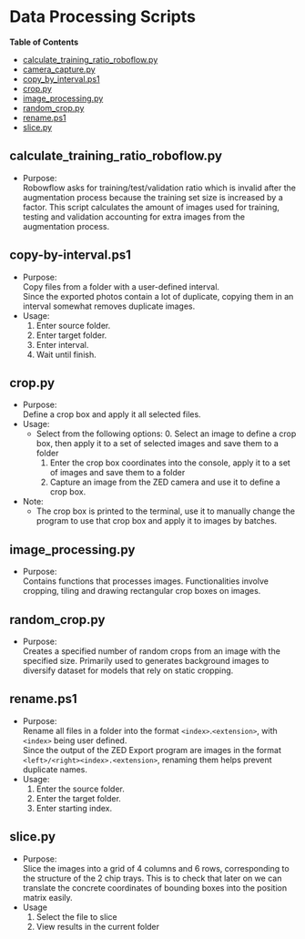 <!-- TOC ignore:true -->
# Data Processing Scripts
**Table of Contents**
<!-- TOC -->

* [calculate_training_ratio_roboflow.py](#calculate_training_ratio_roboflowpy)
* [camera_capture.py](#camera_capturepy)
* [copy_by_interval.ps1](#copy-by-intervalps1)
* [crop.py](#croppy)
* [image_processing.py](#image_processingpy)
* [random_crop.py](#random_croppy)
* [rename.ps1](#renameps1)
* [slice.py](#slicepy)

<!-- /TOC -->

## calculate_training_ratio_roboflow.py
* Purpose:\
Robowflow asks for training/test/validation ratio which is invalid after the augmentation process because the training set size is increased by a factor.
This script calculates the amount of images used for training, testing and validation accounting for extra images from the augmentation process.

## copy-by-interval.ps1
* Purpose:\
Copy files from a folder with a user-defined interval.\
Since the exported photos contain a lot of duplicate, copying them in an interval somewhat removes duplicate images.
* Usage:
	1. Enter source folder.
	2. Enter target folder.
	3. Enter interval.
	4. Wait until finish.

## crop.py
* Purpose:\
Define a crop box and apply it all selected files.
* Usage:
	* Select from the following options:
		0. Select an image to define a crop box, then apply it to a set of selected images and save them to a folder
		1. Enter the crop box coordinates into the console, apply it to a set of images and save them to a folder
		2. Capture an image from the ZED camera and use it to define a crop box.
* Note:
	* The crop box is printed to the terminal, use it to manually change the program to use that crop box and apply it to images by batches.

## image_processing.py
* Purpose:\
Contains functions that processes images.
Functionalities involve cropping, tiling and drawing rectangular crop boxes on images.

## random_crop.py
* Purpose:\
Creates a specified number of random crops from an image with the specified size.
Primarily used to generates background images to diversify dataset for models that rely on static cropping.

## rename.ps1
* Purpose:\
Rename all files in a folder into the format `<index>`.`<extension>`, with `<index>` being user defined.\
Since the output of the ZED Export program are images in the format `<left>/<right><index>.<extension>`, renaming them helps prevent duplicate names.
* Usage:
	1. Enter the source folder.
	2. Enter the target folder.
	3. Enter starting index.

## slice.py
* Purpose:\
Slice the images into a grid of 4 columns and 6 rows, corresponding to the structure of the 2 chip trays. This is to check that later on we can translate the concrete coordinates of bounding boxes into the position matrix easily.
* Usage
	1. Select the file to slice
	2. View results in the current folder
